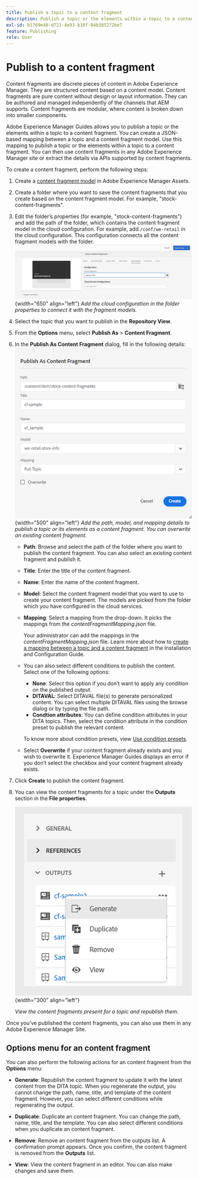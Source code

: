 ```yaml
---
title: Publish a topic to a content fragment
description: Publish a topic or the elements within a topic to a content fragment in AEM Guides.  Learn how to view the content fragments present for a topic and republish them.
exl-id: b1769e48-d721-4e93-b10f-04b385272be7
feature: Publishing
role: User
---
```

# Publish to a content fragment

Content fragments are discrete pieces of content in Adobe Experience Manager. They are structured content based on a content model. Content fragments are pure content without design or layout information. They can be authored and managed independently of the channels that AEM supports. Content fragments are modular, where content is broken down into smaller components.

Adobe Experience Manager Guides allows you to publish a topic or the elements within a topic to a content fragment. You can create a JSON-based mapping between a topic and a content fragment model. Use this mapping to publish a topic or the elements within a topic to a content fragment. You can then use content fragments in any Adobe Experience Manager site or extract the details via APIs supported by content fragments.


To create a content fragment, perform the following steps:

1. Create a [content fragment model](https://experienceleague.adobe.com/docs/experience-manager-65/assets/content-fragments/content-fragments-models.html?lang=en) in Adobe Experience Manager Assets. 
1. Create a folder where you want to save the content fragments that you create based on the content fragment model. For example, "stock-content-fragments". 
1. Edit the folder’s properties (for example, "stock-content-fragments") and add the path of the folder, which contains the content fragment model in the cloud configuration. 
For example, add `/conf/we-retail` in the cloud configuration. This configuration connects all the content fragment models with the folder.       
 ![add cloud configuration details in the folder properties](images/fragment-folder-cloud-configuration.png){width="650" align="left"}
       *Add the cloud configuration in the folder properties to connect it with the fragment models.* 
1. Select the topic that you want to publish in the **Repository View**. 
1. From the **Options** menu, select **Publish As** > **Content Fragment**.  
1. In the **Publish As Content Fragment** dialog, fill in the following details:
        ![Add the fragment model and mapping details in the Publish as content fragment dialog](images/content-fragment-publish.png){width="500" align="left"}
       *Add the path, model, and mapping details to publish a topic or its elements as a content fragment. You can overwrite an existing content fragment.*  

    * **Path**: Browse and select the path of the folder where you want to publish the content fragment. You can also select an existing content fragment and publish it.
    * **Title**: Enter the title of the content fragment.
    * **Name**: Enter the name of the content fragment.
    * **Model**: Select the content fragment model that you want to use to create your content fragment. The models are picked from the folder which you have configured in the cloud services. 
    * **Mapping**: Select a mapping from the drop-down. It picks the mappings from the *contentFragmentMapping.json* file.  

      

        Your administrator can add the mappings in the *contentFragmentMapping.json* file. Learn more about how to [create a mapping between a topic and a content fragment](../cs-install-guide/conf-content-fragment-mapping-cs.md) in the  Installation and Configuration Guide. 

    * You can also select different conditions to publish the content.  Select one of the following options:

        * **None**: Select this option if you don’t want to apply any condition on the published output.
        * **DITAVAL**: Select DITAVAL file(s) to generate personalized content. You can select multiple DITAVAL files using the browse dialog or by typing the file path. 
        * **Condtion attributes**: You can define condition attributes in your DITA topics. Then, select the condition attribute in the condition preset to publish the relevant content.
    
        To know more about condition presets, view [Use condition presets](generate-output-use-condition-presets.md).

       
    * Select **Overwrite** if your content fragment already exists and you wish to overwrite it. Experience Manager Guides displays an error if you don’t select the checkbox and your content fragment already exists. 
1. Click **Create** to publish the content fragment.

1. You can view the content fragments  for a topic under the **Outputs** section in the **File properties**.
 
    ![View the content fragments for a topic](images/outputs-options-menu.png){width="300" align="left"}
       
     *View the content fragments present for a topic and republish them.*  


Once you’ve published the content fragments, you can also use them in any Adobe Experience Manager Site.




## Options menu for an content fragment 

You can also perform the following actions for an content fragment from the **Options** menu:

* **Generate**: Republish the content fragment to update it with the latest content from the DITA topic. When you regenerate the output, you cannot change the path, name, title, and template of the content fragment. However, you can select different conditions while regenerating the output.

* **Duplicate**: Duplicate an content fragment. You can change the path, name, title, and the template. You can also select different conditions when you duplicate an content fragment.

* **Remove**: Remove an content fragment from the outputs list. A confirmation prompt appears. Once you confirm, the content fragment is removed from the **Outputs** list. 

* **View**: View the content fragment in an editor. You can also make changes and save them.

 
